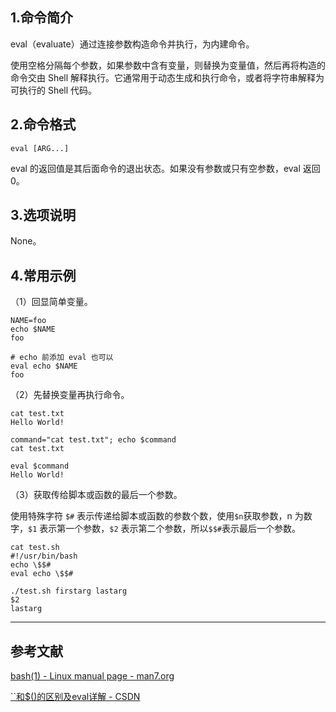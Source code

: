 ## 1.命令简介
eval（evaluate）通过连接参数构造命令并执行，为内建命令。

使用空格分隔每个参数，如果参数中含有变量，则替换为变量值，然后再将构造的命令交由 Shell 解释执行。它通常用于动态生成和执行命令，或者将字符串解释为可执行的 Shell 代码。

## 2.命令格式
```shell
eval [ARG...]
```
eval 的返回值是其后面命令的退出状态。如果没有参数或只有空参数，eval 返回 0。

## 3.选项说明
None。

## 4.常用示例
（1）回显简单变量。
```shell
NAME=foo
echo $NAME
foo

# echo 前添加 eval 也可以
eval echo $NAME
foo
```
（2）先替换变量再执行命令。
```shell
cat test.txt
Hello World!

command="cat test.txt"; echo $command
cat test.txt

eval $command
Hello World!
```
（3）获取传给脚本或函数的最后一个参数。

使用特殊字符 `$#` 表示传递给脚本或函数的参数个数，使用`$n`获取参数，n 为数字，`$1` 表示第一个参数，`$2` 表示第二个参数，所以`$$#`表示最后一个参数。
```shell
cat test.sh
#!/usr/bin/bash
echo \$$#
eval echo \$$#

./test.sh firstarg lastarg
$2
lastarg
```

---
## 参考文献
[bash(1) - Linux manual page - man7.org](https://www.man7.org/linux/man-pages/man1/bash.1.html)

[``和$()的区别及eval详解 - CSDN](https://blog.csdn.net/baidu_37964071/article/details/80930704)

<Vssue title="eval-builtin" />